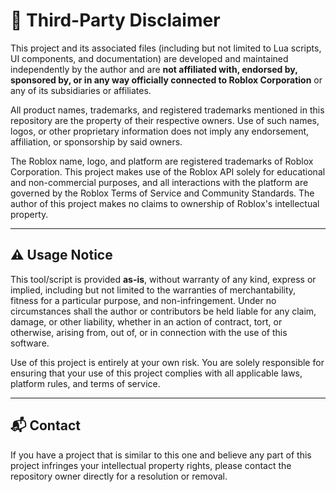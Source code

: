 # 📄 Third-Party Disclaimer

This project and its associated files (including but not limited to Lua scripts, UI components, and documentation) are developed and maintained independently by the author and are **not affiliated with, endorsed by, sponsored by, or in any way officially connected to Roblox Corporation** or any of its subsidiaries or affiliates.

All product names, trademarks, and registered trademarks mentioned in this repository are the property of their respective owners. Use of such names, logos, or other proprietary information does not imply any endorsement, affiliation, or sponsorship by said owners.

The Roblox name, logo, and platform are registered trademarks of Roblox Corporation. This project makes use of the Roblox API solely for educational and non-commercial purposes, and all interactions with the platform are governed by the Roblox Terms of Service and Community Standards. The author of this project makes no claims to ownership of Roblox's intellectual property.

---

## ⚠️ Usage Notice

This tool/script is provided **as-is**, without warranty of any kind, express or implied, including but not limited to the warranties of merchantability, fitness for a particular purpose, and non-infringement. Under no circumstances shall the author or contributors be held liable for any claim, damage, or other liability, whether in an action of contract, tort, or otherwise, arising from, out of, or in connection with the use of this software.

Use of this project is entirely at your own risk. You are solely responsible for ensuring that your use of this project complies with all applicable laws, platform rules, and terms of service.

---

## 📬 Contact

If you have a project that is similar to this one and believe any part of this project infringes your intellectual property rights, please contact the repository owner directly for a resolution or removal.